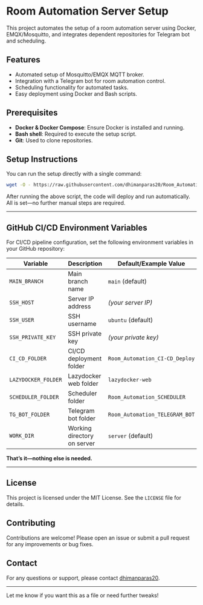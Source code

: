 # Room Automation Server Setup

This project automates the setup of a room automation server using Docker, EMQX/Mosquitto, and integrates dependent repositories for Telegram bot and scheduling.

## Features

- Automated setup of Mosquitto/EMQX MQTT broker.
- Integration with a Telegram bot for room automation control.
- Scheduling functionality for automated tasks.
- Easy deployment using Docker and Bash scripts.

## Prerequisites

- **Docker & Docker Compose**: Ensure Docker is installed and running.
- **Bash shell**: Required to execute the setup script.
- **Git**: Used to clone repositories.

## Setup Instructions

You can run the setup directly with a single command:
```bash
wget -O - https://raw.githubusercontent.com/dhimanparas20/Room_Automation_CI-CD_Deploy/refs/heads/main/setup_installer.sh | bash
```
After running the above script, the code will deploy and run automatically. All is set—no further manual steps are required.

---

## GitHub CI/CD Environment Variables

For CI/CD pipeline configuration, set the following environment variables in your GitHub repository:

| Variable           | Description                        | Default/Example Value                |
|--------------------|------------------------------------|--------------------------------------|
| `MAIN_BRANCH`      | Main branch name                   | `main` (default)                     |
| `SSH_HOST`         | Server IP address                  | *(your server IP)*                   |
| `SSH_USER`         | SSH username                       | `ubuntu` (default)                   |
| `SSH_PRIVATE_KEY`  | SSH private key                    | *(your private key)*                 |
| `CI_CD_FOLDER`     | CI/CD deployment folder            | `Room_Automation_CI-CD_Deploy`       |
| `LAZYDOCKER_FOLDER`| Lazydocker web folder              | `lazydocker-web`                     |
| `SCHEDULER_FOLDER` | Scheduler folder                   | `Room_Automation_SCHEDULER`          |
| `TG_BOT_FOLDER`    | Telegram bot folder                | `Room_Automation_TELEGRAM_BOT`       |
| `WORK_DIR`         | Working directory on server        | `server` (default)                   |

**That’s it—nothing else is needed.**

---

## License

This project is licensed under the MIT License. See the `LICENSE` file for details.

## Contributing

Contributions are welcome! Please open an issue or submit a pull request for any improvements or bug fixes.

## Contact
For any questions or support, please contact [dhimanparas20](https://github.com/dhimanparas20).

---

Let me know if you want this as a file or need further tweaks!